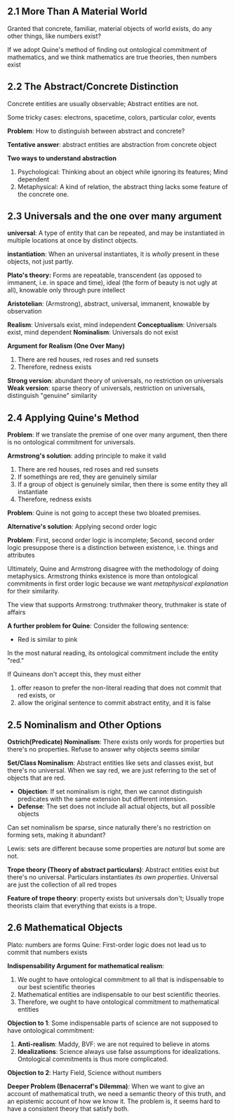 ## 2.1 More Than A Material World

Granted that concrete, familiar, material objects of world exists, do any other things, like numbers exist?

If we adopt Quine's method of finding out ontological commitment of mathematics, and we think mathematics are true theories, then numbers exist

## 2.2 The Abstract/Concrete Distinction

Concrete entities are usually observable; Abstract entities are not.

Some tricky cases: electrons, spacetime, colors, particular color, events

**Problem**: How to distinguish between abstract and concrete?

**Tentative answer**: abstract entities are abstraction from concrete object

**Two ways to understand abstraction**

1. Psychological: Thinking about an object while ignoring its features; Mind dependent
2. Metaphysical: A kind of relation, the abstract thing lacks some feature of the concrete one.

## 2.3 Universals and the one over many argument

**universal**: A type of entity that can be repeated, and may be instantiated in multiple locations at once by distinct objects.

**instantiation**: When an universal instantiates, it is *wholly* present in these objects, not just partly.

**Plato's theory:** Forms are repeatable, transcendent (as opposed to immanent, i.e. in space and time), ideal (the form of beauty is not ugly at all), knowable only through pure intellect

**Aristotelian**: (Armstrong), abstract, universal, immanent, knowable by observation

**Realism**: Universals exist, mind independent
**Conceptualism**: Universals exist, mind dependent
**Nominalism**: Universals do not exist

**Argument for Realism (One Over Many)**

1. There are red houses, red roses and red sunsets
2. Therefore, redness exists

**Strong version**: abundant theory of universals, no restriction on universals
**Weak version**: sparse theory of universals, restriction on universals, distinguish "genuine" similarity

## 2.4 Applying Quine's Method

**Problem**: If we translate the premise of one over many argument, then there is no ontological commitment for universals.

**Armstrong's solution**: adding principle to make it valid

1. There are red houses, red roses and red sunsets
2. If somethings are red, they are genuinely similar
3. If a group of object is genuinely similar, then there is some entity they all instantiate
4. Therefore, redness exists

**Problem**: Quine is not going to accept these two bloated premises. 

**Alternative's solution**: Applying second order logic

**Problem**: First, second order logic is incomplete; Second, second order logic presuppose there is a distinction between existence, i.e. things and attributes

Ultimately, Quine and Armstrong disagree with the methodology of doing metaphysics. Armstrong thinks existence is more than ontological commitments in first order logic because we want *metaphysical explanation* for their similarity.

The view that supports Armstrong: truthmaker theory, truthmaker is state of affairs


**A further problem for Quine**: Consider the following sentence:

- Red is similar to pink

In the most natural reading, its ontological commitment include the entity "red."

If Quineans don't accept this, they must either 

1. offer reason to prefer the non-literal reading that does not commit that red exists, or
2. allow the original sentence to commit abstract entity, and it is false

## 2.5 Nominalism and Other Options

**Ostrich(Predicate) Nominalism**: There exists only words for properties but there's no properties. Refuse to answer why objects seems similar

**Set/Class Nominalism**: Abstract entities like sets and classes exist, but there's no universal. When we say red, we are just referring to the set of objects that are red.

- **Objection**: If set nominalism is right, then we cannot distinguish predicates with the same extension but different intension.
- **Defense**: The set does not include all actual objects, but all possible objects

Can set nominalism be sparse, since naturally there's no restriction on forming sets, making it abundant?

Lewis: sets are different because some properties are *natural* but some are not.

**Trope theory (Theory of abstract particulars)**: Abstract entities exist but there's no universal. Particulars instantiates *its own properties*. Universal are just the collection of all red tropes

**Feature of trope theory**: property exists but universals don't; Usually trope theorists claim that everything that exists is a trope.

## 2.6 Mathematical Objects

Plato: numbers are forms
Quine: First-order logic does not lead us to commit that numbers exists

**Indispensability Argument for mathematical realism**:

1. We ought to have ontological commitment to all that is indispensable to our best scientific theories
2. Mathematical entities are indispensable to our best scientific theories.
3. Therefore, we ought to have ontological commitment to mathematical entities

**Objection to 1**: Some indispensable parts of science are not supposed to have ontological commitment:

1. **Anti-realism**: Maddy, BVF: we are not required to believe in atoms
2. **Idealizations**: Science always use false assumptions for idealizations. Ontological commitments is thus more complicated.

**Objection to 2**: Harty Field, Science without numbers


**Deeper Problem (Benacerraf's Dilemma)**: When we want to give an account of mathematical truth, we need a semantic theory of this truth, and an epistemic account of how we know it. The problem is, it seems hard to have a consistent theory that satisfy both.

